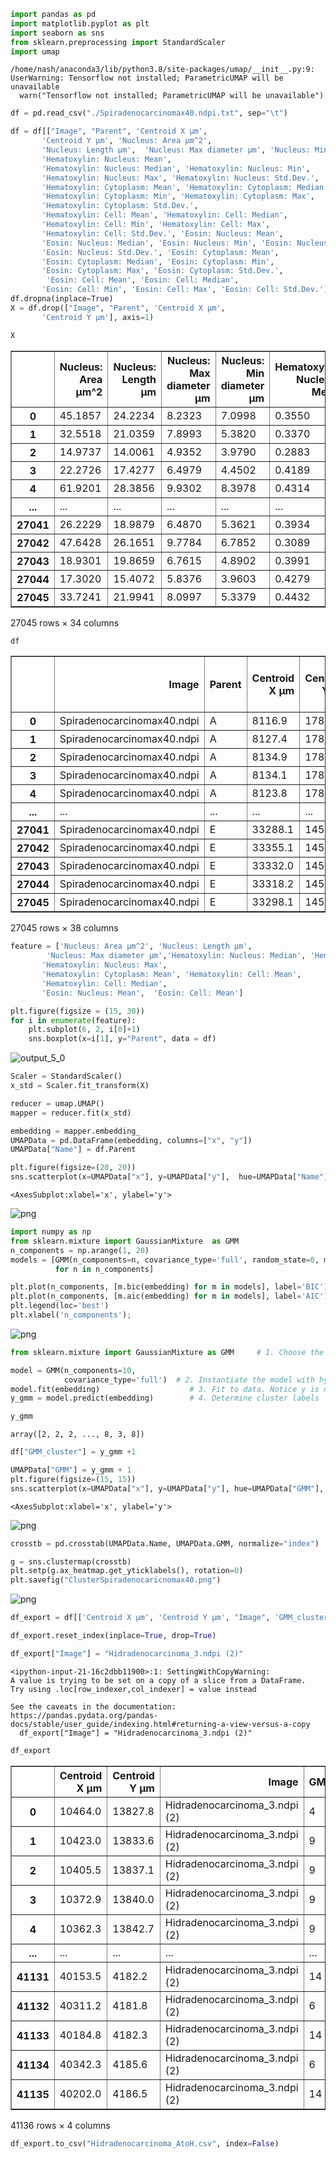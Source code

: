 ```python
import pandas as pd
import matplotlib.pyplot as plt
import seaborn as sns
from sklearn.preprocessing import StandardScaler
import umap
```

    /home/nash/anaconda3/lib/python3.8/site-packages/umap/__init__.py:9: UserWarning: Tensorflow not installed; ParametricUMAP will be unavailable
      warn("Tensorflow not installed; ParametricUMAP will be unavailable")



```python
df = pd.read_csv("./Spiradenocarcinomax40.ndpi.txt", sep="\t")
```


```python
df = df[["Image", "Parent", 'Centroid X µm',
       'Centroid Y µm', 'Nucleus: Area µm^2',
       'Nucleus: Length µm',  'Nucleus: Max diameter µm', 'Nucleus: Min diameter µm',
       'Hematoxylin: Nucleus: Mean',
       'Hematoxylin: Nucleus: Median', 'Hematoxylin: Nucleus: Min',
       'Hematoxylin: Nucleus: Max', 'Hematoxylin: Nucleus: Std.Dev.',
       'Hematoxylin: Cytoplasm: Mean', 'Hematoxylin: Cytoplasm: Median',
       'Hematoxylin: Cytoplasm: Min', 'Hematoxylin: Cytoplasm: Max',
       'Hematoxylin: Cytoplasm: Std.Dev.', 
       'Hematoxylin: Cell: Mean', 'Hematoxylin: Cell: Median',
       'Hematoxylin: Cell: Min', 'Hematoxylin: Cell: Max',
       'Hematoxylin: Cell: Std.Dev.', 'Eosin: Nucleus: Mean',
       'Eosin: Nucleus: Median', 'Eosin: Nucleus: Min', 'Eosin: Nucleus: Max',
       'Eosin: Nucleus: Std.Dev.', 'Eosin: Cytoplasm: Mean',
       'Eosin: Cytoplasm: Median', 'Eosin: Cytoplasm: Min',
       'Eosin: Cytoplasm: Max', 'Eosin: Cytoplasm: Std.Dev.',
        'Eosin: Cell: Mean', 'Eosin: Cell: Median',
       'Eosin: Cell: Min', 'Eosin: Cell: Max', 'Eosin: Cell: Std.Dev.']]
df.dropna(inplace=True)
X = df.drop(["Image", "Parent", 'Centroid X µm',
       'Centroid Y µm'], axis=1)
```


```python
X
```




<div>
<style scoped>
    .dataframe tbody tr th:only-of-type {
        vertical-align: middle;
    }

    .dataframe tbody tr th {
        vertical-align: top;
    }

    .dataframe thead th {
        text-align: right;
    }
</style>
<table border="1" class="dataframe">
  <thead>
    <tr style="text-align: right;">
      <th></th>
      <th>Nucleus: Area µm^2</th>
      <th>Nucleus: Length µm</th>
      <th>Nucleus: Max diameter µm</th>
      <th>Nucleus: Min diameter µm</th>
      <th>Hematoxylin: Nucleus: Mean</th>
      <th>Hematoxylin: Nucleus: Median</th>
      <th>Hematoxylin: Nucleus: Min</th>
      <th>Hematoxylin: Nucleus: Max</th>
      <th>Hematoxylin: Nucleus: Std.Dev.</th>
      <th>Hematoxylin: Cytoplasm: Mean</th>
      <th>...</th>
      <th>Eosin: Cytoplasm: Mean</th>
      <th>Eosin: Cytoplasm: Median</th>
      <th>Eosin: Cytoplasm: Min</th>
      <th>Eosin: Cytoplasm: Max</th>
      <th>Eosin: Cytoplasm: Std.Dev.</th>
      <th>Eosin: Cell: Mean</th>
      <th>Eosin: Cell: Median</th>
      <th>Eosin: Cell: Min</th>
      <th>Eosin: Cell: Max</th>
      <th>Eosin: Cell: Std.Dev.</th>
    </tr>
  </thead>
  <tbody>
    <tr>
      <th>0</th>
      <td>45.1857</td>
      <td>24.2234</td>
      <td>8.2323</td>
      <td>7.0998</td>
      <td>0.3550</td>
      <td>0.3238</td>
      <td>0.0555</td>
      <td>0.9290</td>
      <td>0.1489</td>
      <td>0.1950</td>
      <td>...</td>
      <td>0.0329</td>
      <td>0.0459</td>
      <td>-0.4678</td>
      <td>0.1696</td>
      <td>0.0633</td>
      <td>0.0216</td>
      <td>0.0351</td>
      <td>-0.4678</td>
      <td>0.1696</td>
      <td>0.0656</td>
    </tr>
    <tr>
      <th>1</th>
      <td>32.5518</td>
      <td>21.0359</td>
      <td>7.8993</td>
      <td>5.3820</td>
      <td>0.3370</td>
      <td>0.3250</td>
      <td>0.0633</td>
      <td>0.6239</td>
      <td>0.1259</td>
      <td>0.2014</td>
      <td>...</td>
      <td>0.0460</td>
      <td>0.0497</td>
      <td>-0.1546</td>
      <td>0.1656</td>
      <td>0.0431</td>
      <td>0.0309</td>
      <td>0.0374</td>
      <td>-0.1546</td>
      <td>0.1656</td>
      <td>0.0528</td>
    </tr>
    <tr>
      <th>2</th>
      <td>14.9737</td>
      <td>14.0061</td>
      <td>4.9352</td>
      <td>3.9790</td>
      <td>0.2883</td>
      <td>0.2739</td>
      <td>0.0083</td>
      <td>0.8496</td>
      <td>0.1434</td>
      <td>0.1443</td>
      <td>...</td>
      <td>0.0596</td>
      <td>0.0637</td>
      <td>-0.0985</td>
      <td>0.1403</td>
      <td>0.0387</td>
      <td>0.0392</td>
      <td>0.0520</td>
      <td>-0.3012</td>
      <td>0.1403</td>
      <td>0.0587</td>
    </tr>
    <tr>
      <th>3</th>
      <td>22.2726</td>
      <td>17.4277</td>
      <td>6.4979</td>
      <td>4.4502</td>
      <td>0.4189</td>
      <td>0.3934</td>
      <td>0.0122</td>
      <td>1.1295</td>
      <td>0.1993</td>
      <td>0.2008</td>
      <td>...</td>
      <td>0.0350</td>
      <td>0.0394</td>
      <td>-0.2490</td>
      <td>0.1780</td>
      <td>0.0576</td>
      <td>-0.0010</td>
      <td>0.0156</td>
      <td>-0.4355</td>
      <td>0.1780</td>
      <td>0.0857</td>
    </tr>
    <tr>
      <th>4</th>
      <td>61.9201</td>
      <td>28.3856</td>
      <td>9.9302</td>
      <td>8.3978</td>
      <td>0.4314</td>
      <td>0.4138</td>
      <td>-0.0224</td>
      <td>1.0802</td>
      <td>0.2029</td>
      <td>0.2073</td>
      <td>...</td>
      <td>0.0306</td>
      <td>0.0436</td>
      <td>-0.1834</td>
      <td>0.1433</td>
      <td>0.0572</td>
      <td>-0.0072</td>
      <td>0.0071</td>
      <td>-0.3240</td>
      <td>0.1433</td>
      <td>0.0803</td>
    </tr>
    <tr>
      <th>...</th>
      <td>...</td>
      <td>...</td>
      <td>...</td>
      <td>...</td>
      <td>...</td>
      <td>...</td>
      <td>...</td>
      <td>...</td>
      <td>...</td>
      <td>...</td>
      <td>...</td>
      <td>...</td>
      <td>...</td>
      <td>...</td>
      <td>...</td>
      <td>...</td>
      <td>...</td>
      <td>...</td>
      <td>...</td>
      <td>...</td>
      <td>...</td>
    </tr>
    <tr>
      <th>27041</th>
      <td>26.2229</td>
      <td>18.9879</td>
      <td>6.4870</td>
      <td>5.3621</td>
      <td>0.3934</td>
      <td>0.4002</td>
      <td>0.0204</td>
      <td>0.7864</td>
      <td>0.1557</td>
      <td>0.2882</td>
      <td>...</td>
      <td>0.1711</td>
      <td>0.1687</td>
      <td>-0.0187</td>
      <td>0.2973</td>
      <td>0.0603</td>
      <td>0.1751</td>
      <td>0.1755</td>
      <td>-0.0187</td>
      <td>0.3192</td>
      <td>0.0621</td>
    </tr>
    <tr>
      <th>27042</th>
      <td>47.6428</td>
      <td>26.1651</td>
      <td>9.7784</td>
      <td>6.7852</td>
      <td>0.3089</td>
      <td>0.2820</td>
      <td>0.0259</td>
      <td>0.7537</td>
      <td>0.1437</td>
      <td>0.2489</td>
      <td>...</td>
      <td>0.1562</td>
      <td>0.1643</td>
      <td>-0.0957</td>
      <td>0.3329</td>
      <td>0.0606</td>
      <td>0.1577</td>
      <td>0.1652</td>
      <td>-0.0957</td>
      <td>0.3329</td>
      <td>0.0581</td>
    </tr>
    <tr>
      <th>27043</th>
      <td>18.9301</td>
      <td>19.8659</td>
      <td>6.7615</td>
      <td>4.8902</td>
      <td>0.3991</td>
      <td>0.4064</td>
      <td>0.0221</td>
      <td>0.8500</td>
      <td>0.1636</td>
      <td>0.1467</td>
      <td>...</td>
      <td>0.2098</td>
      <td>0.2120</td>
      <td>-0.0088</td>
      <td>0.3342</td>
      <td>0.0531</td>
      <td>0.1922</td>
      <td>0.2030</td>
      <td>-0.1230</td>
      <td>0.4065</td>
      <td>0.0772</td>
    </tr>
    <tr>
      <th>27044</th>
      <td>17.3020</td>
      <td>15.4072</td>
      <td>5.8376</td>
      <td>3.9603</td>
      <td>0.4279</td>
      <td>0.4196</td>
      <td>0.2034</td>
      <td>0.7863</td>
      <td>0.1252</td>
      <td>0.1016</td>
      <td>...</td>
      <td>0.1771</td>
      <td>0.1880</td>
      <td>0.0466</td>
      <td>0.3033</td>
      <td>0.0551</td>
      <td>0.1777</td>
      <td>0.1876</td>
      <td>0.0306</td>
      <td>0.3033</td>
      <td>0.0542</td>
    </tr>
    <tr>
      <th>27045</th>
      <td>33.7241</td>
      <td>21.9941</td>
      <td>8.0997</td>
      <td>5.3379</td>
      <td>0.4432</td>
      <td>0.4268</td>
      <td>-0.0397</td>
      <td>1.0529</td>
      <td>0.2185</td>
      <td>0.1385</td>
      <td>...</td>
      <td>0.1493</td>
      <td>0.1466</td>
      <td>-0.0879</td>
      <td>0.3085</td>
      <td>0.0549</td>
      <td>0.1469</td>
      <td>0.1539</td>
      <td>-0.3133</td>
      <td>0.3127</td>
      <td>0.0781</td>
    </tr>
  </tbody>
</table>
<p>27045 rows × 34 columns</p>
</div>




```python
df
```




<div>
<style scoped>
    .dataframe tbody tr th:only-of-type {
        vertical-align: middle;
    }

    .dataframe tbody tr th {
        vertical-align: top;
    }

    .dataframe thead th {
        text-align: right;
    }
</style>
<table border="1" class="dataframe">
  <thead>
    <tr style="text-align: right;">
      <th></th>
      <th>Image</th>
      <th>Parent</th>
      <th>Centroid X µm</th>
      <th>Centroid Y µm</th>
      <th>Nucleus: Area µm^2</th>
      <th>Nucleus: Length µm</th>
      <th>Nucleus: Max diameter µm</th>
      <th>Nucleus: Min diameter µm</th>
      <th>Hematoxylin: Nucleus: Mean</th>
      <th>Hematoxylin: Nucleus: Median</th>
      <th>...</th>
      <th>Eosin: Cytoplasm: Mean</th>
      <th>Eosin: Cytoplasm: Median</th>
      <th>Eosin: Cytoplasm: Min</th>
      <th>Eosin: Cytoplasm: Max</th>
      <th>Eosin: Cytoplasm: Std.Dev.</th>
      <th>Eosin: Cell: Mean</th>
      <th>Eosin: Cell: Median</th>
      <th>Eosin: Cell: Min</th>
      <th>Eosin: Cell: Max</th>
      <th>Eosin: Cell: Std.Dev.</th>
    </tr>
  </thead>
  <tbody>
    <tr>
      <th>0</th>
      <td>Spiradenocarcinomax40.ndpi</td>
      <td>A</td>
      <td>8116.9</td>
      <td>17812.8</td>
      <td>45.1857</td>
      <td>24.2234</td>
      <td>8.2323</td>
      <td>7.0998</td>
      <td>0.3550</td>
      <td>0.3238</td>
      <td>...</td>
      <td>0.0329</td>
      <td>0.0459</td>
      <td>-0.4678</td>
      <td>0.1696</td>
      <td>0.0633</td>
      <td>0.0216</td>
      <td>0.0351</td>
      <td>-0.4678</td>
      <td>0.1696</td>
      <td>0.0656</td>
    </tr>
    <tr>
      <th>1</th>
      <td>Spiradenocarcinomax40.ndpi</td>
      <td>A</td>
      <td>8127.4</td>
      <td>17813.4</td>
      <td>32.5518</td>
      <td>21.0359</td>
      <td>7.8993</td>
      <td>5.3820</td>
      <td>0.3370</td>
      <td>0.3250</td>
      <td>...</td>
      <td>0.0460</td>
      <td>0.0497</td>
      <td>-0.1546</td>
      <td>0.1656</td>
      <td>0.0431</td>
      <td>0.0309</td>
      <td>0.0374</td>
      <td>-0.1546</td>
      <td>0.1656</td>
      <td>0.0528</td>
    </tr>
    <tr>
      <th>2</th>
      <td>Spiradenocarcinomax40.ndpi</td>
      <td>A</td>
      <td>8134.9</td>
      <td>17817.5</td>
      <td>14.9737</td>
      <td>14.0061</td>
      <td>4.9352</td>
      <td>3.9790</td>
      <td>0.2883</td>
      <td>0.2739</td>
      <td>...</td>
      <td>0.0596</td>
      <td>0.0637</td>
      <td>-0.0985</td>
      <td>0.1403</td>
      <td>0.0387</td>
      <td>0.0392</td>
      <td>0.0520</td>
      <td>-0.3012</td>
      <td>0.1403</td>
      <td>0.0587</td>
    </tr>
    <tr>
      <th>3</th>
      <td>Spiradenocarcinomax40.ndpi</td>
      <td>A</td>
      <td>8134.1</td>
      <td>17822.4</td>
      <td>22.2726</td>
      <td>17.4277</td>
      <td>6.4979</td>
      <td>4.4502</td>
      <td>0.4189</td>
      <td>0.3934</td>
      <td>...</td>
      <td>0.0350</td>
      <td>0.0394</td>
      <td>-0.2490</td>
      <td>0.1780</td>
      <td>0.0576</td>
      <td>-0.0010</td>
      <td>0.0156</td>
      <td>-0.4355</td>
      <td>0.1780</td>
      <td>0.0857</td>
    </tr>
    <tr>
      <th>4</th>
      <td>Spiradenocarcinomax40.ndpi</td>
      <td>A</td>
      <td>8123.8</td>
      <td>17824.7</td>
      <td>61.9201</td>
      <td>28.3856</td>
      <td>9.9302</td>
      <td>8.3978</td>
      <td>0.4314</td>
      <td>0.4138</td>
      <td>...</td>
      <td>0.0306</td>
      <td>0.0436</td>
      <td>-0.1834</td>
      <td>0.1433</td>
      <td>0.0572</td>
      <td>-0.0072</td>
      <td>0.0071</td>
      <td>-0.3240</td>
      <td>0.1433</td>
      <td>0.0803</td>
    </tr>
    <tr>
      <th>...</th>
      <td>...</td>
      <td>...</td>
      <td>...</td>
      <td>...</td>
      <td>...</td>
      <td>...</td>
      <td>...</td>
      <td>...</td>
      <td>...</td>
      <td>...</td>
      <td>...</td>
      <td>...</td>
      <td>...</td>
      <td>...</td>
      <td>...</td>
      <td>...</td>
      <td>...</td>
      <td>...</td>
      <td>...</td>
      <td>...</td>
      <td>...</td>
    </tr>
    <tr>
      <th>27041</th>
      <td>Spiradenocarcinomax40.ndpi</td>
      <td>E</td>
      <td>33288.1</td>
      <td>14523.0</td>
      <td>26.2229</td>
      <td>18.9879</td>
      <td>6.4870</td>
      <td>5.3621</td>
      <td>0.3934</td>
      <td>0.4002</td>
      <td>...</td>
      <td>0.1711</td>
      <td>0.1687</td>
      <td>-0.0187</td>
      <td>0.2973</td>
      <td>0.0603</td>
      <td>0.1751</td>
      <td>0.1755</td>
      <td>-0.0187</td>
      <td>0.3192</td>
      <td>0.0621</td>
    </tr>
    <tr>
      <th>27042</th>
      <td>Spiradenocarcinomax40.ndpi</td>
      <td>E</td>
      <td>33355.1</td>
      <td>14525.0</td>
      <td>47.6428</td>
      <td>26.1651</td>
      <td>9.7784</td>
      <td>6.7852</td>
      <td>0.3089</td>
      <td>0.2820</td>
      <td>...</td>
      <td>0.1562</td>
      <td>0.1643</td>
      <td>-0.0957</td>
      <td>0.3329</td>
      <td>0.0606</td>
      <td>0.1577</td>
      <td>0.1652</td>
      <td>-0.0957</td>
      <td>0.3329</td>
      <td>0.0581</td>
    </tr>
    <tr>
      <th>27043</th>
      <td>Spiradenocarcinomax40.ndpi</td>
      <td>E</td>
      <td>33332.0</td>
      <td>14525.4</td>
      <td>18.9301</td>
      <td>19.8659</td>
      <td>6.7615</td>
      <td>4.8902</td>
      <td>0.3991</td>
      <td>0.4064</td>
      <td>...</td>
      <td>0.2098</td>
      <td>0.2120</td>
      <td>-0.0088</td>
      <td>0.3342</td>
      <td>0.0531</td>
      <td>0.1922</td>
      <td>0.2030</td>
      <td>-0.1230</td>
      <td>0.4065</td>
      <td>0.0772</td>
    </tr>
    <tr>
      <th>27044</th>
      <td>Spiradenocarcinomax40.ndpi</td>
      <td>E</td>
      <td>33318.2</td>
      <td>14524.4</td>
      <td>17.3020</td>
      <td>15.4072</td>
      <td>5.8376</td>
      <td>3.9603</td>
      <td>0.4279</td>
      <td>0.4196</td>
      <td>...</td>
      <td>0.1771</td>
      <td>0.1880</td>
      <td>0.0466</td>
      <td>0.3033</td>
      <td>0.0551</td>
      <td>0.1777</td>
      <td>0.1876</td>
      <td>0.0306</td>
      <td>0.3033</td>
      <td>0.0542</td>
    </tr>
    <tr>
      <th>27045</th>
      <td>Spiradenocarcinomax40.ndpi</td>
      <td>E</td>
      <td>33298.1</td>
      <td>14526.4</td>
      <td>33.7241</td>
      <td>21.9941</td>
      <td>8.0997</td>
      <td>5.3379</td>
      <td>0.4432</td>
      <td>0.4268</td>
      <td>...</td>
      <td>0.1493</td>
      <td>0.1466</td>
      <td>-0.0879</td>
      <td>0.3085</td>
      <td>0.0549</td>
      <td>0.1469</td>
      <td>0.1539</td>
      <td>-0.3133</td>
      <td>0.3127</td>
      <td>0.0781</td>
    </tr>
  </tbody>
</table>
<p>27045 rows × 38 columns</p>
</div>




```python
feature = ['Nucleus: Area µm^2', 'Nucleus: Length µm',
        'Nucleus: Max diameter µm','Hematoxylin: Nucleus: Median', 'Hematoxylin: Nucleus: Min',
       'Hematoxylin: Nucleus: Max', 
       'Hematoxylin: Cytoplasm: Mean', 'Hematoxylin: Cell: Mean',
       'Hematoxylin: Cell: Median', 
       'Eosin: Nucleus: Mean',  'Eosin: Cell: Mean']

plt.figure(figsize = (15, 30))
for i in enumerate(feature):
    plt.subplot(6, 2, i[0]+1)
    sns.boxplot(x=i[1], y="Parent", data = df)
```


    
![output_5_0](https://user-images.githubusercontent.com/61818973/156297178-29351f48-b67c-48fc-acd5-4b4e5cccb2c2.png)
    



```python
Scaler = StandardScaler()
x_std = Scaler.fit_transform(X)
```


```python
reducer = umap.UMAP()
mapper = reducer.fit(x_std)
```


```python
embedding = mapper.embedding_
UMAPData = pd.DataFrame(embedding, columns=["x", "y"])
UMAPData["Name"] = df.Parent
```


```python
plt.figure(figsize=(20, 20))
sns.scatterplot(x=UMAPData["x"], y=UMAPData["y"],  hue=UMAPData["Name"], palette="tab20")
```




    <AxesSubplot:xlabel='x', ylabel='y'>




    
![png](output_9_1.png)
    



```python
import numpy as np
from sklearn.mixture import GaussianMixture  as GMM
n_components = np.arange(1, 20)
models = [GMM(n_components=n, covariance_type='full', random_state=0, max_iter=500).fit(embedding)
          for n in n_components]

plt.plot(n_components, [m.bic(embedding) for m in models], label='BIC')
plt.plot(n_components, [m.aic(embedding) for m in models], label='AIC')
plt.legend(loc='best')
plt.xlabel('n_components');
```


    
![png](output_10_0.png)
    



```python
from sklearn.mixture import GaussianMixture as GMM     # 1. Choose the model class

model = GMM(n_components=10,
            covariance_type='full')  # 2. Instantiate the model with hyperparameters　#BGMMではなくGMMを使ってしまっている！！
model.fit(embedding)                    # 3. Fit to data. Notice y is not specified!
y_gmm = model.predict(embedding)        # 4. Determine cluster labels

```


```python
y_gmm
```




    array([2, 2, 2, ..., 8, 3, 8])




```python
df["GMM_cluster"] = y_gmm +1
```


```python
UMAPData["GMM"] = y_gmm + 1 
plt.figure(figsize=(15, 15))
sns.scatterplot(x=UMAPData["x"], y=UMAPData["y"], hue=UMAPData["GMM"], palette="tab20")

```




    <AxesSubplot:xlabel='x', ylabel='y'>




    
![png](output_14_1.png)
    



```python
crosstb = pd.crosstab(UMAPData.Name, UMAPData.GMM, normalize="index")
```


```python
g = sns.clustermap(crosstb)
plt.setp(g.ax_heatmap.get_yticklabels(), rotation=0)
plt.savefig("ClusterSpiradenocaricnomax40.png")
```


    
![png](output_16_0.png)
    



```python
df_export = df[['Centroid X µm', 'Centroid Y µm', "Image", 'GMM_cluster']]
```


```python
df_export.reset_index(inplace=True, drop=True)
```


```python
df_export["Image"] = "Hidradenocarcinoma_3.ndpi (2)"
```

    <ipython-input-21-16c2dbb11900>:1: SettingWithCopyWarning: 
    A value is trying to be set on a copy of a slice from a DataFrame.
    Try using .loc[row_indexer,col_indexer] = value instead
    
    See the caveats in the documentation: https://pandas.pydata.org/pandas-docs/stable/user_guide/indexing.html#returning-a-view-versus-a-copy
      df_export["Image"] = "Hidradenocarcinoma_3.ndpi (2)"



```python
df_export
```




<div>
<style scoped>
    .dataframe tbody tr th:only-of-type {
        vertical-align: middle;
    }

    .dataframe tbody tr th {
        vertical-align: top;
    }

    .dataframe thead th {
        text-align: right;
    }
</style>
<table border="1" class="dataframe">
  <thead>
    <tr style="text-align: right;">
      <th></th>
      <th>Centroid X µm</th>
      <th>Centroid Y µm</th>
      <th>Image</th>
      <th>GMM_cluster</th>
    </tr>
  </thead>
  <tbody>
    <tr>
      <th>0</th>
      <td>10464.0</td>
      <td>13827.8</td>
      <td>Hidradenocarcinoma_3.ndpi (2)</td>
      <td>4</td>
    </tr>
    <tr>
      <th>1</th>
      <td>10423.0</td>
      <td>13833.6</td>
      <td>Hidradenocarcinoma_3.ndpi (2)</td>
      <td>9</td>
    </tr>
    <tr>
      <th>2</th>
      <td>10405.5</td>
      <td>13837.1</td>
      <td>Hidradenocarcinoma_3.ndpi (2)</td>
      <td>9</td>
    </tr>
    <tr>
      <th>3</th>
      <td>10372.9</td>
      <td>13840.0</td>
      <td>Hidradenocarcinoma_3.ndpi (2)</td>
      <td>9</td>
    </tr>
    <tr>
      <th>4</th>
      <td>10362.3</td>
      <td>13842.7</td>
      <td>Hidradenocarcinoma_3.ndpi (2)</td>
      <td>9</td>
    </tr>
    <tr>
      <th>...</th>
      <td>...</td>
      <td>...</td>
      <td>...</td>
      <td>...</td>
    </tr>
    <tr>
      <th>41131</th>
      <td>40153.5</td>
      <td>4182.2</td>
      <td>Hidradenocarcinoma_3.ndpi (2)</td>
      <td>14</td>
    </tr>
    <tr>
      <th>41132</th>
      <td>40311.2</td>
      <td>4181.8</td>
      <td>Hidradenocarcinoma_3.ndpi (2)</td>
      <td>6</td>
    </tr>
    <tr>
      <th>41133</th>
      <td>40184.8</td>
      <td>4182.3</td>
      <td>Hidradenocarcinoma_3.ndpi (2)</td>
      <td>14</td>
    </tr>
    <tr>
      <th>41134</th>
      <td>40342.3</td>
      <td>4185.6</td>
      <td>Hidradenocarcinoma_3.ndpi (2)</td>
      <td>6</td>
    </tr>
    <tr>
      <th>41135</th>
      <td>40202.0</td>
      <td>4186.5</td>
      <td>Hidradenocarcinoma_3.ndpi (2)</td>
      <td>14</td>
    </tr>
  </tbody>
</table>
<p>41136 rows × 4 columns</p>
</div>




```python
df_export.to_csv("Hidradenocarcinoma_AtoH.csv", index=False)
```


```python

```
